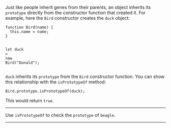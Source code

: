 <div class="challenge-instructions object-oriented-programming"><div><section id="description">
<p>Just like people inherit genes from their parents, an object inherits its <code>prototype</code> directly from the constructor function that created it. For example, here the <code>Bird</code> constructor creates the <code>duck</code> object:</p>
<pre class="language-js"><code class="language-js"><span class="token keyword">function</span> <span class="token function">Bird</span><span class="token punctuation">(</span><span class="token parameter">name</span><span class="token punctuation">)</span> <span class="token punctuation">{</span>
  <span class="token keyword">this</span><span class="token punctuation">.</span>name <span class="token operator">=</span> name<span class="token punctuation">;</span>
<span class="token punctuation">}</span>

<span class="token keyword">let</span> duck <span class="token operator">=</span> <span class="token keyword">new</span> <span class="token class-name">Bird</span><span class="token punctuation">(</span><span class="token string">"Donald"</span><span class="token punctuation">)</span><span class="token punctuation">;</span>
</code></pre>
<p><code>duck</code> inherits its <code>prototype</code> from the <code>Bird</code> constructor function. You can show this relationship with the <code>isPrototypeOf</code> method:</p>
<pre class="language-js"><code class="language-js"><span class="token class-name">Bird</span><span class="token punctuation">.</span>prototype<span class="token punctuation">.</span><span class="token function">isPrototypeOf</span><span class="token punctuation">(</span>duck<span class="token punctuation">)</span><span class="token punctuation">;</span>
</code></pre>
<p>This would return <code>true</code>.</p>
</section></div><hr/><div><section id="instructions">
<p>Use <code>isPrototypeOf</code> to check the <code>prototype</code> of <code>beagle</code>.</p>
</section></div><hr/></div>